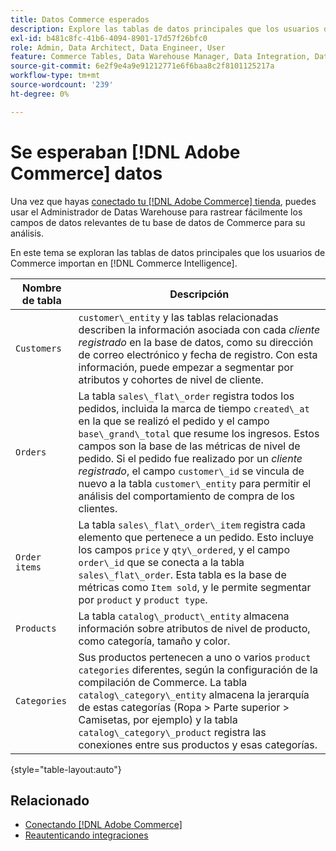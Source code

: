 ```yaml
---
title: Datos Commerce esperados
description: Explore las tablas de datos principales que los usuarios de Commerce importan en Commerce Intelligence
exl-id: b481c8fc-41b6-4094-8901-17d57f26bfc0
role: Admin, Data Architect, Data Engineer, User
feature: Commerce Tables, Data Warehouse Manager, Data Integration, Data Import/Export
source-git-commit: 6e2f9e4a9e91212771e6f6baa8c2f8101125217a
workflow-type: tm+mt
source-wordcount: '239'
ht-degree: 0%

---
```


# Se esperaban [!DNL Adobe Commerce] datos

Una vez que hayas [conectado tu [!DNL Adobe Commerce] tienda](../../../data-analyst/importing-data/integrations/magento.md), puedes usar el Administrador de Datas Warehouse para rastrear fácilmente los campos de datos relevantes de tu base de datos de Commerce para su análisis.

En este tema se exploran las tablas de datos principales que los usuarios de Commerce importan en [!DNL Commerce Intelligence].

| **Nombre de tabla** | **Descripción** |
|-----|-----|
| `Customers` | `customer\_entity` y las tablas relacionadas describen la información asociada con cada *cliente registrado* en la base de datos, como su dirección de correo electrónico y fecha de registro. Con esta información, puede empezar a segmentar por atributos y cohortes de nivel de cliente. |
| `Orders` | La tabla `sales\_flat\_order` registra todos los pedidos, incluida la marca de tiempo `created\_at` en la que se realizó el pedido y el campo `base\_grand\_total` que resume los ingresos. Estos campos son la base de las métricas de nivel de pedido. Si el pedido fue realizado por un *cliente registrado*, el campo `customer\_id` se vincula de nuevo a la tabla `customer\_entity` para permitir el análisis del comportamiento de compra de los clientes. |
| `Order items` | La tabla `sales\_flat\_order\_item` registra cada elemento que pertenece a un pedido. Esto incluye los campos `price` y `qty\_ordered`, y el campo `order\_id` que se conecta a la tabla `sales\_flat\_order`. Esta tabla es la base de métricas como `Item sold`, y le permite segmentar por `product` y `product type`. |
| `Products` | La tabla `catalog\_product\_entity` almacena información sobre atributos de nivel de producto, como categoría, tamaño y color. |
| `Categories` | Sus productos pertenecen a uno o varios `product categories` diferentes, según la configuración de la compilación de Commerce. La tabla `catalog\_category\_entity` almacena la jerarquía de estas categorías (Ropa > Parte superior > Camisetas, por ejemplo) y la tabla `catalog\_category\_product` registra las conexiones entre sus productos y esas categorías. |

{style="table-layout:auto"}

## Relacionado

* [Conectando [!DNL Adobe Commerce]](../integrations/magento.md)
* [Reautenticando integraciones](https://experienceleague.adobe.com/docs/commerce-knowledge-base/kb/how-to/mbi-reauthenticating-integrations.html)
